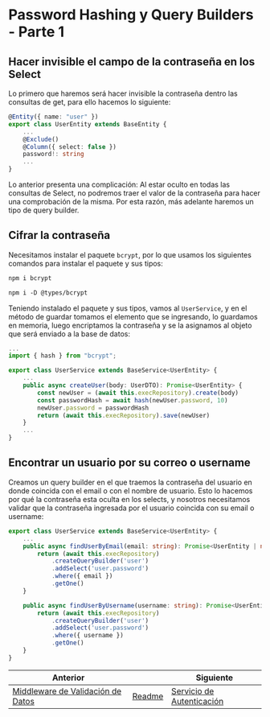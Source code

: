 # Password Hashing y Query Builders - Parte 1

## Hacer invisible el campo de la contraseña en los Select

Lo primero que haremos será hacer invisible la contraseña dentro las consultas de get, para ello hacemos lo siguiente:

```ts
@Entity({ name: "user" })
export class UserEntity extends BaseEntity {
    ...
    @Exclude()
    @Column({ select: false })
    password!: string
    ...
}
```

Lo anterior presenta una complicación: Al estar oculto en todas las consultas de Select, no podremos traer el valor de la contraseña para hacer una comprobación de la misma. Por esta razón, más adelante haremos un tipo de query builder.

## Cifrar la contraseña

Necesitamos instalar el paquete `bcrypt`, por lo que usamos los siguientes comandos para instalar el paquete y sus tipos:

```txt
npm i bcrypt
```

```txt
npm i -D @types/bcrypt
```

Teniendo instalado el paquete y sus tipos, vamos al `UserService`, y en el método de guardar tomamos el elemento que se ingresando, lo guardamos en memoria, luego encriptamos la contraseña y se la asignamos al objeto que será enviado a la base de datos:

```ts
...
import { hash } from "bcrypt";

export class UserService extends BaseService<UserEntity> {
    ...
    public async createUser(body: UserDTO): Promise<UserEntity> {
        const newUser = (await this.execRepository).create(body)
        const passwordHash = await hash(newUser.password, 10)
        newUser.password = passwordHash
        return (await this.execRepository).save(newUser)
    }
    ...
}
```

## Encontrar un usuario por su correo o username

Creamos un query builder en el que traemos la contraseña del usuario en donde coincida con el email o con el nombre de usuario. Esto lo hacemos por qué la contraseña esta oculta en los selects, y nosotros necesitamos validar que la contraseña ingresada por el usuario coincida con su email o username:

```ts
export class UserService extends BaseService<UserEntity> {
    ...
    public async findUserByEmail(email: string): Promise<UserEntity | null> {
        return (await this.execRepository)
            .createQueryBuilder('user')
            .addSelect('user.password')
            .where({ email })
            .getOne()
    }

    public async findUserByUsername(username: string): Promise<UserEntity | null> {
        return (await this.execRepository)
            .createQueryBuilder('user')
            .addSelect('user.password')
            .where({ username })
            .getOne()
    }
}
```

| Anterior                                                        |                        | Siguiente |
| --------------------------------------------------------------- | ---------------------- | --------- |
| [Middleware de Validación de Datos](P10T1_Middleware_Validacion_Datos.md) | [Readme](../README.md) | [Servicio de Autenticación](P11T2_Servicio_Autenticacion.md) |
